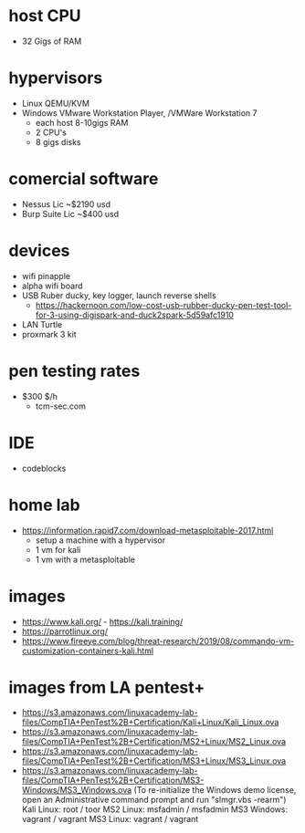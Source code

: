 # host CPU
- 32 Gigs of RAM 

# hypervisors
- Linux QEMU/KVM
- Windows VMware Workstation Player, /VMWare Workstation 7
  - each host 8-10gigs RAM
  - 2 CPU's
  - 8 gigs disks

# comercial software
- Nessus Lic      ~$2190 usd
- Burp Suite Lic  ~$400 usd

# devices
- wifi pinapple
- alpha wifi board
- USB Ruber ducky, key logger, launch reverse shells
  - https://hackernoon.com/low-cost-usb-rubber-ducky-pen-test-tool-for-3-using-digispark-and-duck2spark-5d59afc1910
- LAN Turtle
- proxmark 3 kit

# pen testing rates
- $300 $/h
  - tcm-sec.com

# IDE
- codeblocks

# home lab
- https://information.rapid7.com/download-metasploitable-2017.html
  - setup a machine with a hypervisor
  - 1 vm for kali
  - 1 vm with a metasploitable

# images
- https://www.kali.org/ - https://kali.training/ 
- https://parrotlinux.org/
- https://www.fireeye.com/blog/threat-research/2019/08/commando-vm-customization-containers-kali.html

# images from LA pentest+
- https://s3.amazonaws.com/linuxacademy-lab-files/CompTIA+PenTest%2B+Certification/Kali+Linux/Kali_Linux.ova
- https://s3.amazonaws.com/linuxacademy-lab-files/CompTIA+PenTest%2B+Certification/MS2+Linux/MS2_Linux.ova
- https://s3.amazonaws.com/linuxacademy-lab-files/CompTIA+PenTest%2B+Certification/MS3+Linux/MS3_Linux.ova
- https://s3.amazonaws.com/linuxacademy-lab-files/CompTIA+PenTest%2B+Certification/MS3-Windows/MS3_Windows.ova (To re-initialize the Windows demo license, open an Administrative command prompt and run "slmgr.vbs -rearm")
Kali Linux: root / toor
MS2 Linux: msfadmin / msfadmin
MS3 Windows: vagrant / vagrant
MS3 Linux: vagrant / vagrant